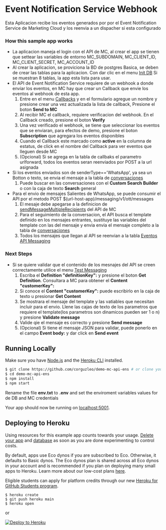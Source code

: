 Event Notification Service Webhook
==================================

Esta Aplicacion recibe los eventos generados por por el Event Notification Service de Marketing Cloud y los reenvia a un dispacher si esta configurado

### How this sample app works

*   La aplicacion maneja el login con el API de MC, al crear el app se tienen que settear las variables de entorno MC\_SUBDOMAIN, MC\_CLIENT\_ID, MC\_CLIENT\_SECRET, MC\_ACCOUNT\_ID
*   Al crear la aplicacion, se proviciona la BD de postgres Basica, se deben de crear las tablas para la aplicacion. Con dar clic en el menu [Init DB](/app/db/init) Si se muestran 8 tablas, la app esta lista para usar.
*   El API de Event Notification Service requiere de un webhook a donde enviar los eventos, en MC hay que crear un Callback que envie los eventos al webhook de esta app.
    1.  Entre en el menu [Callbacks](/callbacks) y en el formulario agregue un nombre y presione crear una vez actualizada la lista de callback, Presione el boton **Send to MC**
    2.  Al recibir MC el callback, requiere verificacion del webhook. En el Callback creado, presione el boton **Verify**
    3.  Una vez verificado el webhook, se tiene que seleccionar los eventos que se enviaran, para efectos de demo, presione el boton **Subscription** que agregara los eventos disponibles
    4.  Cuando el Callback este marcado como **active** en la columna de estatus, de click en el nombre del Callback para ver eventos que lleguen desde MC
    5.  (Opcional) Si se agrega en la tabla de callbaks el parametro urlforward, todos los eventos seran reenviados por POST a la url asignada
*   Si los eventos enviados son de senderType=='WhatsApp', ya sea un Botton o texto, se envia el mensaje a la tabla de [conversaciones](/conversaciones)
    1.  Puede buscar en las conversaciones con el **Custom Search Builder** o con la caja de texto **Search** general
*   Para el envio de mensajes Salientes de WhatsApp, se puede consumir el API por el metodo POST $(url-host-app)/messaging/v1/ott/messages
    1.  El mesaje debe apegarse a la definicion de [sendMessageMultipleRecipients](https://developer.salesforce.com/docs/marketing/marketing-cloud/guide/sendMessageMultipleRecipients.html) del API de MC
    2.  Para el seguimiento de la conversacion, el API busca el template definido en los mensajes entrantes, sustituye las variables del template con las del mensaje y envia envia el mensaje completo a la tabla de [conversaciones](/conversaciones)
    3.  Todos los mensajes que llegan al API se reenvian a la tabla [Eventos API Messaging](/events)

### Next Steps

*   Si se quiere validar que el contenido de los mesnajes del API se creen correctamente utilice el menu [Test Messaging](/messaging)
    1.  Escriba el **Definition "definitionKey":** y presione el boton **Get Definition**. Consultara a MC para obtener el **Content "customerKey":**
    2.  Si conoce el **Content "customerKey":** puede escribirlo en la caja de texto u presionar **Get Content**
    3.  Se mostrara el mensaje del template y las vatiables que necesitan incluir para el envio. Llene las cajas de texto de los parametros que requiere el template(los parametros son dinamicos pueden ser 1 o n) y presione **Validate message**
    4.  Valide qie el mensaje es correcto y presione **Send message**
    5.  (Opcional) Si tiene el mensaje JSON para validar, puede ponerlo en el campo **Event body:** y dar click en **Send event**



## Running Locally

Make sure you have [Node.js](http://nodejs.org/) and the [Heroku CLI](https://cli.heroku.com/) installed.

```sh
$ git clone https://github.com/corguzleo/demo-mc-api-ens # or clone your own fork
$ cd demo-mc-api-ens
$ npm install
$ npm start
```

Rename the file **env.txt** to **.env** and set the enviroment variables values for de DB and MC credentials

Your app should now be running on [localhost:5001](http://localhost:5001/).

## Deploying to Heroku

Using resources for this example app counts towards your usage. [Delete your app](https://devcenter.heroku.com/articles/heroku-cli-commands#heroku-apps-destroy) and [database](https://devcenter.heroku.com/articles/heroku-postgresql#removing-the-add-on) as soon as you are done experimenting to control costs.

By default, apps use Eco dynos if you are subscribed to Eco. Otherwise, it defaults to Basic dynos. The Eco dynos plan is shared across all Eco dynos in your account and is recommended if you plan on deploying many small apps to Heroku. Learn more about our low-cost plans [here](https://blog.heroku.com/new-low-cost-plans).

Eligible students can apply for platform credits through our new [Heroku for GitHub Students program](https://blog.heroku.com/github-student-developer-program).

```
$ heroku create
$ git push heroku main
$ heroku open
```
or

[![Deploy to Heroku](https://www.herokucdn.com/deploy/button.svg)](https://heroku.com/deploy)
